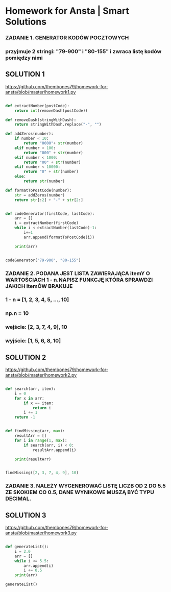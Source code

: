 # Homework for Ansta | Smart Solutions

### ZADANIE 1. GENERATOR KODÓW POCZTOWYCH
### przyjmuje 2 stringi: "79-900" i "80-155" i zwraca listę kodów pomiędzy nimi


## SOLUTION 1
https://github.com/thembones79/homework-for-ansta/blob/master/homework1.py


```Python

def extractNumber(postCode):
    return int(removeDash(postCode))

def removeDash(stringWithDash):
    return stringWithDash.replace("-", "")

def addZeros(number):
    if number < 10:
        return "0000"+ str(number)
    elif number < 100:
        return "000" + str(number)
    elif number < 1000:
        return "00" + str(number)
    elif number < 10000:
        return "0" + str(number)
    else:
        return str(number)

def formatToPostCode(number):
    str = addZeros(number)
    return str[:2] + "-" + str[2:]


def codeGenerator(firstCode, lastCode):
    arr = []
    i = extractNumber(firstCode)
    while i < extractNumber(lastCode)-1:
        i+=1
        arr.append(formatToPostCode(i))

    print(arr)


codeGenerator("79-900", "80-155")
```

### ZADANIE 2. PODANA JEST LISTA ZAWIERAJĄCA itemY O WARTOŚCIACH 1 - n.NAPISZ FUNKCJĘ KTÓRA SPRAWDZI JAKICH itemÓW BRAKUJE
### 1 - n = [1, 2, 3, 4, 5, ..., 10]
### np.n = 10
### wejście: [2, 3, 7, 4, 9], 10
### wyjście: [1, 5, 6, 8, 10]


## SOLUTION 2
https://github.com/thembones79/homework-for-ansta/blob/master/homework2.py


```Python

def search(arr, item):
    i = 0
    for x in arr:
        if x == item:
            return i
        i += 1
    return -1


def findMissing(arr, max):
    resultArr = []
    for i in range(1, max):
        if search(arr, i) < 0:
            resultArr.append(i)

    print(resultArr)


findMissing([2, 3, 7, 4, 9], 10)
```

### ZADANIE 3. NALEŻY WYGENEROWAĆ LISTĘ LICZB OD 2 DO 5.5 ZE SKOKIEM CO 0.5, DANE WYNIKOWE MUSZĄ BYĆ TYPU DECIMAL.


## SOLUTION 3
https://github.com/thembones79/homework-for-ansta/blob/master/homework3.py


```Python

def generateList():
    i = 2.0
    arr = []
    while i <= 5.5:
        arr.append(i)
        i += 0.5
    print(arr)

generateList()
```
